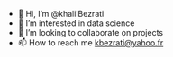 - 👋 Hi, I’m @khalilBezrati
- 👀 I’m interested in data science
- 💞️ I’m looking to collaborate on projects
- 📫 How to reach me kbezrati@yahoo.fr

<!---
khalil1604/khalil1604 is a ✨ special ✨ repository because its `README.md` (this file) appears on your GitHub profile.
You can click the Preview link to take a look at your changes.
--->
